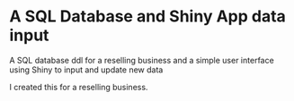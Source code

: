# A SQL Database and Shiny App data input

A SQL database ddl for a reselling business and a simple user interface using Shiny to input and update new data

I created this for a reselling business.
